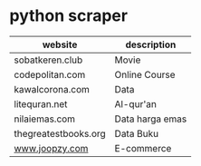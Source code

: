 # python scraper

| website | description |
|-----------|--------------------------------------------|
| sobatkeren.club	| Movie |
| codepolitan.com	| Online Course |
| kawalcorona.com | Data |
| litequran.net | Al-qur'an |
| nilaiemas.com | Data harga emas |
| thegreatestbooks.org | Data Buku |
| www.joopzy.com | E-commerce |
